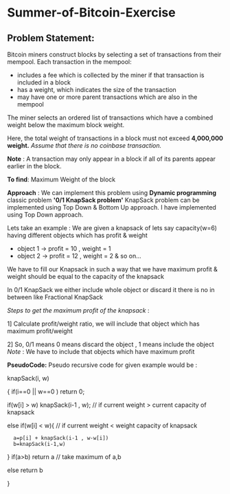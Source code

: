 # Summer-of-Bitcoin-Exercise

## Problem Statement:
  Bitcoin miners construct blocks by selecting a set of transactions from their mempool. Each transaction in the mempool:
- includes a fee which is collected by the miner if that transaction is included in a block
- has a weight, which indicates the size of the transaction
- may have one or more parent transactions which are also in the mempool

The miner selects an ordered list of transactions which have a combined weight below the maximum block weight.

Here, the total weight of transactions in a block must not exceed **4,000,000 weight.** 
*Assume that there is no coinbase transaction.*

**Note** : A transaction may only appear in a block if all of its parents appear earlier in the block.

**To find**: Maximum Weight of the block

**Approach** : We can implement this problem using **Dynamic programming** classic problem **'0/1 KnapSack problem'**
KnapSack problem can be implemented using Top Down & Bottom Up approach. I have implemented using Top Down approach. 

Lets take an example : We are given a knapsack of lets say capacity(w=6) having different  objects which has profit & weight
- object 1 -> profit = 10 , weight = 1
- object 2 -> profit = 12 , weight = 2 & so on...

We have to fill our Knapsack in such a way that we have maximum profit & weight should be equal to the capacity of the knapsack 

In 0/1 KnapSack we either include whole object or discard it there is no in between like Fractional KnapSack

*Steps to get the maximum profit of the knapsack* : 

1] Calculate profit/weight ratio, we will include that object which has maximum profit/weight 

2] So, 0/1 means 0 means discard the object , 1 means include the object 
*Note* : We have to include that objects which have maximum profit

**PseudoCode:** Pseudo recursive code for given example would be :

knapSack(i, w)

{
   if(i==0 || w==0 ) return 0;
   
   if(w[i] > w) knapSack(i-1 , w);              // if current weight > current capacity of knapsack
   
   else if(w[i] < w){                          // if current weight < weight capacity of knapsack 
   
      a=p[i] + knapSack(i-1 , w-w[i])
      b=knapSack(i-1,w)
   }
   if(a>b) return a                           // take maximum of a,b
   
   else return b
   
}

